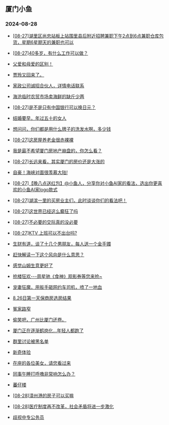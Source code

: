 ## 厦门小鱼 
### 2024-08-28

+ [[08-27]湖里区尚忠站板上站围里县后附近招聘兼职下午2点到6点兼职仓库包货，星期6星期天的兼职也可以](http://bbs.xmfish.com/read-htm-tid-18236657.html)

+ [[08-27]40多岁，有什么工作可以做？](http://bbs.xmfish.com/read-htm-tid-18236583.html)

+ [父爱和母爱的区别！](http://bbs.xmfish.com/read-htm-tid-18236539.html)

+ [贾玲又回来了。](http://bbs.xmfish.com/read-htm-tid-18236561.html)

+ [家政公司诚招合伙人，详情电话联系](http://bbs.xmfish.com/read-htm-tid-18236732.html)

+ [海沧临时农贸市场卖海鲜的缺斤少两](http://bbs.xmfish.com/read-htm-tid-18236542.html)

+ [[08-27]是不是只有中国银行可以换日元？](http://bbs.xmfish.com/read-htm-tid-18236689.html)

+ [结婚要早，年过五十的女人](http://bbs.xmfish.com/read-htm-tid-18236547.html)

+ [想问问，你们都是用什么牌子的洗发水啊，多少钱](http://bbs.xmfish.com/read-htm-tid-18236538.html)

+ [[08-27]这房屋养老金很赤裸裸](http://bbs.xmfish.com/read-htm-tid-18236672.html)

+ [我是最不希望厦门房地产崩盘的，你怎么看？](http://bbs.xmfish.com/read-htm-tid-18236573.html)

+ [[08-27]长远来看，其实厦门的房价还是大涨的](http://bbs.xmfish.com/read-htm-tid-18236707.html)

+ [自豪！海峡对面很羡慕大陆!](http://bbs.xmfish.com/read-htm-tid-18236766.html)

+ [[08-27]【晚八点送红包】@小鱼人，分享你对小鱼AI家的看法，选出你更喜欢的小鱼AI家logo款式](http://bbs.xmfish.com/read-htm-tid-18236799.html)

+ [[08-27]湖滨一里的买房业主们，此时谈谈你们的看法吧！](http://bbs.xmfish.com/read-htm-tid-18236841.html)

+ [[08-27]这世界已经这么癫狂了吗](http://bbs.xmfish.com/read-htm-tid-18236700.html)

+ [[08-27]不必要的交际真的没必要](http://bbs.xmfish.com/read-htm-tid-18236654.html)

+ [[08-27]KTV 上班可以不出台吗?](http://bbs.xmfish.com/read-htm-tid-18236881.html)

+ [生财有道，谈了十几个男朋友，每人送一个金手镯](http://bbs.xmfish.com/read-htm-tid-18236861.html)

+ [赶快解读一下这个风向是什么意思？](http://bbs.xmfish.com/read-htm-tid-18236708.html)

+ [感觉山姆生意更好了](http://bbs.xmfish.com/read-htm-tid-18236912.html)

+ [抢楼狂欢---周星驰《食神》观影券等您来抢~](http://bbs.xmfish.com/read-htm-tid-18236837.html)

+ [宠妻狂魔，用扳手砸网约车司机，喷了一地血](http://bbs.xmfish.com/read-htm-tid-18236737.html)

+ [8.26日第一天保商房选房结果](http://bbs.xmfish.com/read-htm-tid-18236904.html)

+ [冤家路窄](http://bbs.xmfish.com/read-htm-tid-18236857.html)

+ [偷笑吧，广州比厦门还卷。](http://bbs.xmfish.com/read-htm-tid-18236754.html)

+ [厦门正在逐渐鹤岗化…年轻人都跑了](http://bbs.xmfish.com/read-htm-tid-18236975.html)

+ [群里讨论被黑名单](http://bbs.xmfish.com/read-htm-tid-18236934.html)

+ [新奇体验](http://bbs.xmfish.com/read-htm-tid-18236817.html)

+ [在座的各位美女，请您看过来](http://bbs.xmfish.com/read-htm-tid-18236948.html)

+ [同事午睡打呼噜非常响怎么办？](http://bbs.xmfish.com/read-htm-tid-18236967.html)

+ [蕃仔楼](http://bbs.xmfish.com/read-htm-tid-18236907.html)

+ [[08-28]漳州港的房子可以买嘛](http://bbs.xmfish.com/read-htm-tid-18237011.html)

+ [[08-28]医疗制度再不改革，社会矛盾将进一步激化](http://bbs.xmfish.com/read-htm-tid-18237073.html)

+ [歧视中专公务员](http://bbs.xmfish.com/read-htm-tid-18236901.html)

